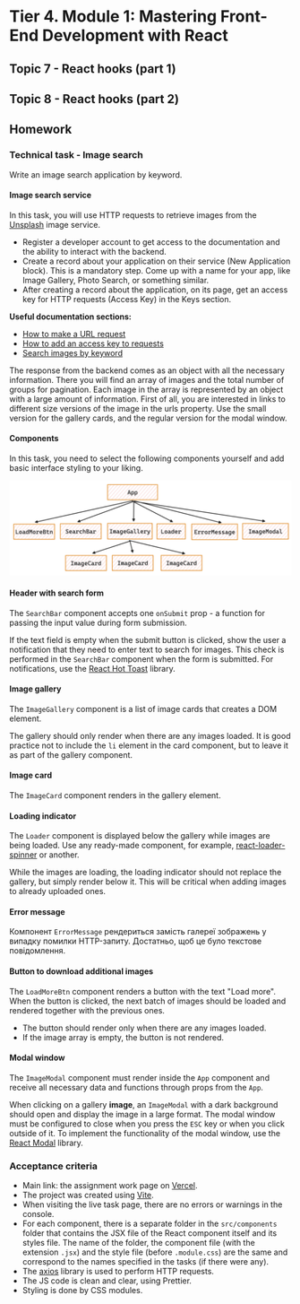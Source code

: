 # Tier 4. Module 1: Mastering Front-End Development with React

## Topic 7 - React hooks (part 1)
## Topic 8 - React hooks (part 2)

## Homework

### Technical task - Image search

Write an image search application by keyword.

#### Image search service

In this task, you will use HTTP requests to retrieve images from the [Unsplash](https://unsplash.com/developers) image service.

* Register a developer account to get access to the documentation and the ability to interact with the backend.
* Create a record about your application on their service (New Application block). This is a mandatory step. Come up with a name for your app, like Image Gallery, Photo Search, or something similar.
* After creating a record about the application, on its page, get an access key for HTTP requests (Access Key) in the Keys section.

**Useful documentation sections:**

* [How to make a URL request](https://unsplash.com/documentation#schema)
* [How to add an access key to requests](https://unsplash.com/documentation#public-authentication)
* [Search images by keyword](https://unsplash.com/documentation#search-photos)

The response from the backend comes as an object with all the necessary information. There you will find an array of images and the total number of groups for pagination. Each image in the array is represented by an object with a large amount of information. First of all, you are interested in links to different size versions of the image in the urls property. Use the small version for the gallery cards, and the regular version for the modal window.

#### Components

In this task, you need to select the following components yourself and add basic interface styling to your liking.

![DOM architecture](./readme_img/architecture.png)

#### Header with search form

The `SearchBar` component accepts one `onSubmit` prop - a function for passing the input value during form submission.

If the text field is empty when the submit button is clicked, show the user a notification that they need to enter text to search for images. This check is performed in the `SearchBar` component when the form is submitted. For notifications, use the [React Hot Toast](https://react-hot-toast.com/) library.

#### Image gallery

The `ImageGallery` component is a list of image cards that creates a DOM element.

The gallery should only render when there are any images loaded. It is good practice not to include the `li` element in the card component, but to leave it as part of the gallery component.

#### Image card

The `ImageCard` component renders in the gallery element.

#### Loading indicator

The `Loader` component is displayed below the gallery while images are being loaded. Use any ready-made component, for example, [react-loader-spinner](https://github.com/mhnpd/react-loader-spinner) or another.

While the images are loading, the loading indicator should not replace the gallery, but simply render below it. This will be critical when adding images to already uploaded ones.

#### Error message

Компонент `ErrorMessage` рендериться замість галереї зображень у випадку помилки HTTP-запиту. Достатньо, щоб це було текстове повідомлення.

#### Button to download additional images

The `LoadMoreBtn` component renders a button with the text "Load more". When the button is clicked, the next batch of images should be loaded and rendered together with the previous ones.

* The button should render only when there are any images loaded.
* If the image array is empty, the button is not rendered.

#### Modal window

The `ImageModal` component must render inside the `App` component and receive all necessary data and functions through props from the `App`.

When clicking on a gallery **image**, an `ImageModal` with a dark background should open and display the image in a large format. The modal window must be configured to close when you press the `ESC` key or when you click outside of it. To implement the functionality of the modal window, use the [React Modal](https://github.com/reactjs/react-modal?tab=readme-ov-file#examples) library.

### Acceptance criteria

* Main link: the assignment work page on [Vercel](https://vercel.com/).
* The project was created using [Vite](https://vitejs.dev/).
* When visiting the live task page, there are no errors or warnings in the console.
* For each component, there is a separate folder in the `src/components` folder that contains the JSX file of the React component itself and its styles file. The name of the folder, the component file (with the extension `.jsx`) and the style file (before `.module.css`) are the same and correspond to the names specified in the tasks (if there were any).
* The [axios](https://axios-http.com/) library is used to perform HTTP requests.
* The JS code is clean and clear, using Prettier.
* Styling is done by CSS modules.
